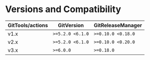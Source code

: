 # Versions and Compatibility

| GitTools/actions | GitVersion       | GitReleaseManager  |
|------------------|------------------|--------------------|
| v1.x             | `>=5.2.0 <6.1.0` | `>=0.10.0 <0.18.0` |
| v2.x             | `>=5.2.0 <6.1.0` | `>=0.10.0 <0.20.0` |
| v3.x             | `>=6.0.0`        | `>=0.18.0`         |
